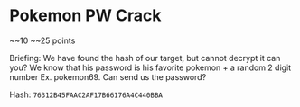 # Pokemon PW Crack   

~~10 ~~25 points

Briefing: We have found the hash of our target, but cannot decrypt it can you? We know that his password is his favorite pokemon + a random 2 digit number Ex. pokemon69. Can send us the password?

Hash:  ```76312B45FAAC2AF17B66176A4C440BBA```